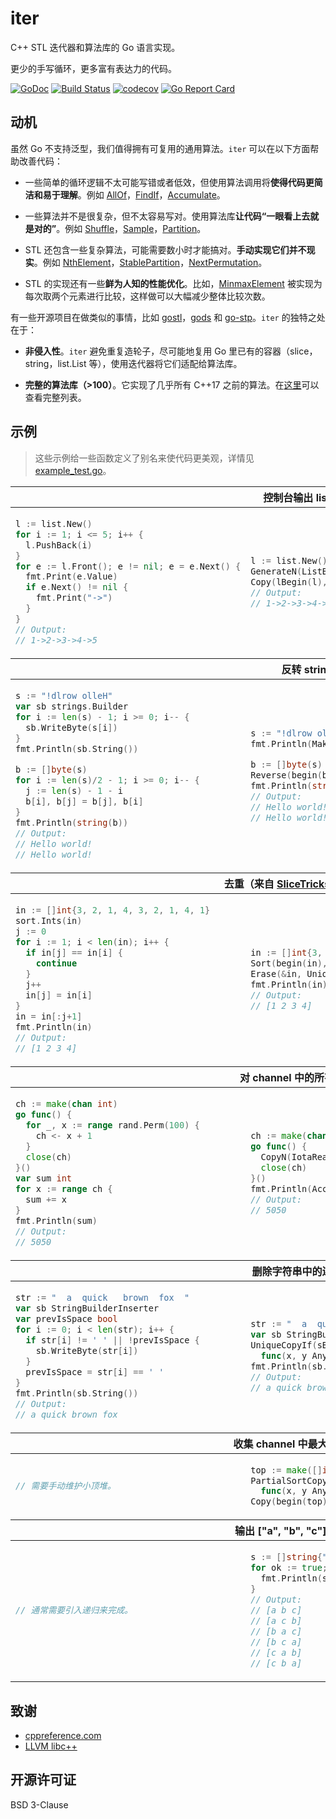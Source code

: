 # iter

C++ STL 迭代器和算法库的 Go 语言实现。

更少的手写循环，更多富有表达力的代码。

[![GoDoc](https://godoc.org/github.com/disksing/iter?status.svg)](https://godoc.org/github.com/disksing/iter)
[![Build Status](https://travis-ci.com/disksing/iter.svg?branch=master)](https://travis-ci.com/disksing/iter)
[![codecov](https://codecov.io/gh/disksing/iter/branch/master/graph/badge.svg)](https://codecov.io/gh/disksing/iter)
[![Go Report Card](https://goreportcard.com/badge/github.com/disksing/iter)](https://goreportcard.com/report/github.com/disksing/iter)

## 动机

虽然 Go 不支持泛型，我们值得拥有可复用的通用算法。`iter` 可以在以下方面帮助改善代码：

- 一些简单的循环逻辑不太可能写错或者低效，但使用算法调用将**使得代码更简洁和易于理解**。例如 [AllOf](https://godoc.org/github.com/disksing/iter#AllOf)，[FindIf](https://godoc.org/github.com/disksing/iter#FindIf)，[Accumulate](https://godoc.org/github.com/disksing/iter#Accumulate)。

- 一些算法并不是很复杂，但不太容易写对。使用算法库**让代码“一眼看上去就是对的”**。例如 [Shuffle](https://godoc.org/github.com/disksing/iter#Shuffle)，[Sample](https://godoc.org/github.com/disksing/iter#Sample)，[Partition](https://godoc.org/github.com/disksing/iter#Partition)。

- STL 还包含一些复杂算法，可能需要数小时才能搞对。**手动实现它们并不现实**。例如 [NthElement](https://godoc.org/github.com/disksing/iter#NthElement)，[StablePartition](https://godoc.org/github.com/disksing/iter#StablePartition)，[NextPermutation](https://godoc.org/github.com/disksing/iter#NextPermutation)。

- STL 的实现还有一些**鲜为人知的性能优化**。比如，[MinmaxElement](https://godoc.org/github.com/disksing/iter#MinmaxElement) 被实现为每次取两个元素进行比较，这样做可以大幅减少整体比较次数。

有一些开源项目在做类似的事情，比如 [gostl](https://github.com/liyue201/gostl)，[gods](https://github.com/emirpasic/gods) 和 [go-stp](https://github.com/itrabbit/go-stp)。`iter` 的独特之处在于：

- **非侵入性**。`iter` 避免重复造轮子，尽可能地复用 Go 里已有的容器（slice，string，list.List 等），使用迭代器将它们适配给算法库。

- **完整的算法库（>100）**。它实现了几乎所有 C++17 之前的算法。在[这里](https://godoc.org/github.com/disksing/iter)可以查看完整列表。

## 示例

> 这些示例给一些函数定义了别名来使代码更美观，详情见 [example_test.go](https://github.com/disksing/iter/blob/master/examples_test.go)。

<table>
<thead><tr><th colspan="2">控制台输出 list.List</th></tr></thead>
<tbody><td>

```go
l := list.New()
for i := 1; i <= 5; i++ {
  l.PushBack(i)
}
for e := l.Front(); e != nil; e = e.Next() {
  fmt.Print(e.Value)
  if e.Next() != nil {
    fmt.Print("->")
  }
}
// Output:
// 1->2->3->4->5
```

</td><td>

```go
l := list.New()
GenerateN(ListBackInserter(l), 5, IotaGenerator(1))
Copy(lBegin(l), lEnd(l), IOWriter(os.Stdout, "->"))
// Output:
// 1->2->3->4->5
```

</td></tr></tbody>

<thead><tr><th colspan="2">反转 string</th></tr></thead>
<tbody><tr><td>

```go
s := "!dlrow olleH"
var sb strings.Builder
for i := len(s) - 1; i >= 0; i-- {
  sb.WriteByte(s[i])
}
fmt.Println(sb.String())

b := []byte(s)
for i := len(s)/2 - 1; i >= 0; i-- {
  j := len(s) - 1 - i
  b[i], b[j] = b[j], b[i]
}
fmt.Println(string(b))
// Output:
// Hello world!
// Hello world!
```

</td><td>

```go
s := "!dlrow olleH"
fmt.Println(MakeString(StringRBegin(s), StringREnd(s)))

b := []byte(s)
Reverse(begin(b), end(b))
fmt.Println(string(b))
// Output:
// Hello world!
// Hello world!
```

</td></tr></tbody>

<thead><tr><th colspan="2">去重（来自 <a href="https://github.com/golang/go/wiki/SliceTricks#in-place-deduplicate-comparable">SliceTricks</a>，略微调整）</th></tr></thead>
<tbody><tr><td>

```go
in := []int{3, 2, 1, 4, 3, 2, 1, 4, 1}
sort.Ints(in)
j := 0
for i := 1; i < len(in); i++ {
  if in[j] == in[i] {
    continue
  }
  j++
  in[j] = in[i]
}
in = in[:j+1]
fmt.Println(in)
// Output:
// [1 2 3 4]
```

</td><td>

```go
in := []int{3, 2, 1, 4, 3, 2, 1, 4, 1}
Sort(begin(in), end(in))
Erase(&in, Unique(begin(in), end(in)))
fmt.Println(in)
// Output:
// [1 2 3 4]
```

</td></tr></tbody>

<thead><tr><th colspan="2">对 channel 中的所有整数求和</th></tr></thead>
<tbody><tr><td>

```go
ch := make(chan int)
go func() {
  for _, x := range rand.Perm(100) {
    ch <- x + 1
  }
  close(ch)
}()
var sum int
for x := range ch {
  sum += x
}
fmt.Println(sum)
// Output:
// 5050
```

</td><td>

```go
ch := make(chan int)
go func() {
  CopyN(IotaReader(1), 100, ChanWriter(ch))
  close(ch)
}()
fmt.Println(Accumulate(ChanReader(ch), ChanEOF, 0))
// Output:
// 5050
```

</td></tr></tbody>

<thead><tr><th colspan="2">删除字符串中的连续空格</th></tr></thead>
<tbody><tr><td>

```go
str := "  a  quick   brown  fox  "
var sb StringBuilderInserter
var prevIsSpace bool
for i := 0; i < len(str); i++ {
  if str[i] != ' ' || !prevIsSpace {
    sb.WriteByte(str[i])
  }
  prevIsSpace = str[i] == ' '
}
fmt.Println(sb.String())
// Output:
// a quick brown fox
```

</td><td>

```go
str := "  a  quick   brown  fox  "
var sb StringBuilderInserter
UniqueCopyIf(sBegin(str), sEnd(str), &sb,
  func(x, y Any) bool { return x.(byte) == ' ' && y.(byte) == ' ' })
fmt.Println(sb.String())
// Output:
// a quick brown fox
```

</td></tr></tbody>

<thead><tr><th colspan="2">收集 channel 中最大的 N 个整数</th></tr></thead>
<tbody><tr><td>

```go
// 需要手动维护小顶堆。
```

</td><td>

```go
top := make([]int, 5)
PartialSortCopyBy(ChanReader(ch), ChanEOF, begin(top), end(top),
  func(x, y Any) bool { return x.(int) > y.(int) })
Copy(begin(top), end(top), IOWriter(os.Stdout, ", "))
```

</td></tr></tbody>

<thead><tr><th colspan="2">输出 ["a", "b", "c"] 的所有排列</th></tr></thead>
<tbody><tr><td>

```go
// 通常需要引入递归来完成。
```

</td><td>

```go
s := []string{"a", "b", "c"}
for ok := true; ok; ok = NextPermutation(begin(s), end(s)) {
  fmt.Println(s)
}
// Output:
// [a b c]
// [a c b]
// [b a c]
// [b c a]
// [c a b]
// [c b a]
```

</td></tr></tbody>
</table>

## 致谢

- [cppreference.com](https://en.cppreference.com/)
- [LLVM libc++](https://libcxx.llvm.org/)

## 开源许可证

BSD 3-Clause
